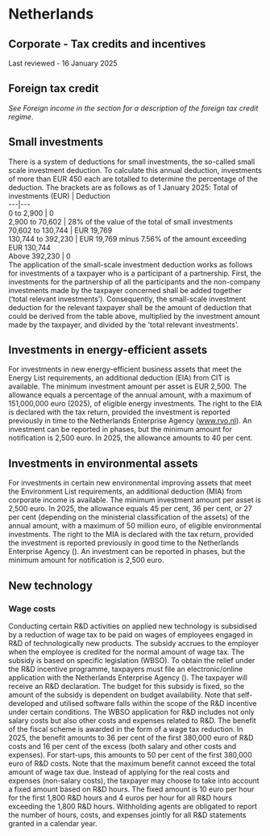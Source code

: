 # Netherlands
## Corporate - Tax credits and incentives
Last reviewed - 16 January 2025
## Foreign tax credit
_See Foreign income in the section for a description of the foreign tax credit regime_.
## Small investments
There is a system of deductions for small investments, the so-called small scale investment deduction. To calculate this annual deduction, investments of more than EUR 450 each are totalled to determine the percentage of the deduction. The brackets are as follows as of 1 January 2025:
Total of investments (EUR) | Deduction  
---|---  
0 to 2,900 | 0  
2,900 to 70,602 | 28% of the value of the total of small investments  
70,602 to 130,744 | EUR 19,769  
130,744 to 392,230 | EUR 19,769 minus 7.56% of the amount exceeding EUR 130,744  
Above 392,230 | 0  
The application of the small-scale investment deduction works as follows for investments of a taxpayer who is a participant of a partnership. First, the investments for the partnership of all the participants and the non-company investments made by the taxpayer concerned shall be added together (‘total relevant investments’). Consequently, the small-scale investment deduction for the relevant taxpayer shall be the amount of deduction that could be derived from the table above, multiplied by the investment amount made by the taxpayer, and divided by the 'total relevant investments'.
## Investments in energy-efficient assets
For investments in new energy-efficient business assets that meet the Energy List requirements, an additional deduction (EIA) from CIT is available. The minimum investment amount per asset is EUR 2,500. The allowance equals a percentage of the annual amount, with a maximum of 151,000,000 euro (2025), of eligible energy investments. The right to the EIA is declared with the tax return, provided the investment is reported previously in time to the Netherlands Enterprise Agency (www.rvo.nl). An investment can be reported in phases, but the minimum amount for notification is 2,500 euro. In 2025, the allowance amounts to 40 per cent.
## Investments in environmental assets
For investments in certain new environmental improving assets that meet the Environment List requirements, an additional deduction (MIA) from corporate income is available. The minimum investment amount per asset is 2,500 euro. In 2025, the allowance equals 45 per cent, 36 per cent, or 27 per cent (depending on the ministerial classification of the assets) of the annual amount, with a maximum of 50 million euro, of eligible environmental investments. The right to the MIA is declared with the tax return, provided the investment is reported previously in good time to the Netherlands Enterprise Agency (). An investment can be reported in phases, but the minimum amount for notification is 2,500 euro.
## New technology
### Wage costs
Conducting certain R&D activities on applied new technology is subsidised by a reduction of wage tax to be paid on wages of employees engaged in R&D of technologically new products. The subsidy accrues to the employer when the employee is credited for the normal amount of wage tax. The subsidy is based on specific legislation (WBSO).
To obtain the relief under the R&D incentive programme, taxpayers must file an electronic/online application with the Netherlands Enterprise Agency (). The taxpayer will receive an R&D declaration. The budget for this subsidy is fixed, so the amount of the subsidy is dependent on budget availability. Note that self-developed and utilised software falls within the scope of the R&D incentive under certain conditions.
The WBSO application for R&D includes not only salary costs but also other costs and expenses related to R&D. The benefit of the fiscal scheme is awarded in the form of a wage tax reduction. In 2025, the benefit amounts to 36 per cent of the first 380,000 euro of R&D costs and 16 per cent of the excess (both salary and other costs and expenses). For start-ups, this amounts to 50 per cent of the first 380,000 euro of R&D costs. Note that the maximum benefit cannot exceed the total amount of wage tax due. Instead of applying for the real costs and expenses (non-salary costs), the taxpayer may choose to take into account a fixed amount based on R&D hours. The fixed amount is 10 euro per hour for the first 1,800 R&D hours and 4 euros per hour for all R&D hours exceeding the 1,800 R&D hours. Withholding agents are obligated to report the number of hours, costs, and expenses jointly for all R&D statements granted in a calendar year.
